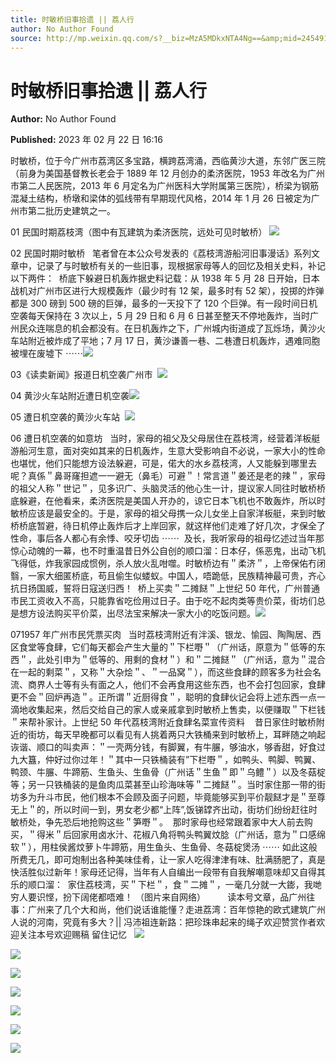 ```yaml
---
title: 时敏桥旧事拾遗 || 荔人行
author: No Author Found
source: http://mp.weixin.qq.com/s?__biz=MzA5MDkxNTA4Ng==&amp;mid=2454913173&amp;idx=1&amp;sn=ae60a94277565fd23ad1d5253a93c90d&amp;chksm=87a3c8f4b0d441e26dec1f31dfe06286e4818cf725628ff40562540e1b96918f18c92179c39e#rd
---
```


# 时敏桥旧事拾遗 || 荔人行

**Author:** No Author Found

**Published:** 2023 年 02 月 22 日 16:16

时敏桥，位于今广州市荔湾区多宝路，横跨荔湾涌，西临黄沙大道，东邻广医三院（前身为美国基督教长老会于 1889 年 12 月创办的柔济医院，1953 年改名为广州市第二人民医院，2013 年 6 月定名为广州医科大学附属第三医院），桥梁为钢筋混凝土结构，桥墩和梁体的弧线带有早期现代风格，2014 年 1 月 26 日被定为广州市第二批历史建筑之一。

01 民国时期荔枝湾（图中有瓦建筑为柔济医院，远处可见时敏桥） ![](https://mmbiz.qpic.cn/mmbiz_jpg/PJWG74pLsMaJicVoc6lCKdhn9ZeIocGVe5icmvmmYfjicxgL2IpR7iaeTWpG3dia89v1KWuq9Y0Yn0ibibwSsnKhLs83Q/640?wx_fmt=jpeg)

02 民国时期时敏桥   笔者曾在本公众号发表的《荔枝湾游船河旧事漫话》系列文章中，记录了与时敏桥有关的一些旧事，现根据家母等人的回忆及相关史料，补记以下两件：  桥底下躲避日机轰炸据史料记载：从 1938 年 5 月 28 日开始，日本战机对广州市区进行大规模轰炸（最少时有 12 架，最多时有 52 架），投掷的炸弹都是 300 磅到 500 磅的巨弹，最多的一天投下了 120 个巨弹。有一段时间日机空袭每天保持在 3 次以上，5 月 29 日和 6 月 6 日甚至整天不停地轰炸，当时广州民众连喘息的机会都没有。在日机轰炸之下，广州城内街道成了瓦烁场，黄沙火车站附近被炸成了平地；7 月 17 日，黄沙谦善一巷、二巷遭日机轰炸，遇难同胞被埋在废墟下 ⋯⋯![](https://mmbiz.qpic.cn/mmbiz_jpg/PJWG74pLsMaJicVoc6lCKdhn9ZeIocGVeZIOuRvwRQoRh9za0RnBgrnUdnPhAibvkvoibWAaksIObMHDFZ14RwUWw/640)

03《读卖新闻》报道日机空袭广州市  ![](https://mmbiz.qpic.cn/mmbiz_jpg/PJWG74pLsMaJicVoc6lCKdhn9ZeIocGVe1HciafU68ItuK35u04RiaQ3rnvMM5TSVenvlxMqNrxnbicLv3qibccKibJA/640)

04 黄沙火车站附近遭日机空袭![](https://mmbiz.qpic.cn/mmbiz_jpg/PJWG74pLsMaJicVoc6lCKdhn9ZeIocGVe1b8XOmicuSa41sbI8Ymm8HLrjsiaYmAMmAEXEkxl2aLrPTSjC22HBG5w/640)

05 遭日机空袭的黄沙火车站  ![](https://mmbiz.qpic.cn/mmbiz_jpg/PJWG74pLsMaJicVoc6lCKdhn9ZeIocGVe5Uf6bZhaPV2T843XuOOibP5dhZoHlJhPTeQDPXMHw0T9ZxzcNS14rGA/640)

06 遭日机空袭的如意坊   当时，家母的祖父及父母居住在荔枝湾，经营着洋板艇游船河生意，面对突如其来的日机轰炸，生意大受影响自不必说，一家大小的性命也堪忧，他们只能想方设法躲避，可是，偌大的水乡荔枝湾，人又能躲到哪里去呢？真係＂鼻哥窿担遮一一避无（鼻毛）可避＂！常言道＂姜还是老的辣＂，家母的祖父人称＂世记＂，见多识广、头脑灵活的他心生一计，提议家人同往时敏桥桥底躲避，在他看来，柔济医院是美国人开办的，谅它日本飞机也不敢轰炸，所以时敏桥应该是最安全的。于是，家母的祖父母携一众儿女坐上自家洋板艇，来到时敏桥桥底暂避，待日机停止轰炸后才上岸回家，就这样他们走难了好几次，才保全了性命，事后各人都心有余悸、咬牙切齿 ⋯⋯  及长，我听家母的祖母忆述过当年那惊心动魄的一幕，也不时重温昔日外公自创的顺口溜：日本仔，係恶鬼，出动飞机飞得低，炸我家园成惯例，杀人放火乱咁噬。时敏桥边有＂柔济＂，上帝保佑冇闭翳，一家大细匿桥底，苟且偷生似蝼蚁。中国人，唔跪低，民族精神最可贵，齐心抗日扬国威，誓将日寇送归西！  桥上买卖＂二摊餸＂上世纪 50 年代，广州普通市民工资收入不高，只能靠省吃俭用过日子。由于吃不起肉类等贵价菜，街坊们总是想方设法购买平价菜，出尽法宝来解决一家大小的吃饭问题。![](https://mmbiz.qpic.cn/mmbiz_jpg/PJWG74pLsMaJicVoc6lCKdhn9ZeIocGVeGE150BmSRibUHIDDicAdGmrQWONIDBnDCg9x1zv1H5suLZYqSSI4Rjyg/640)

071957 年广州市民凭票买肉   当时荔枝湾附近有泮溪、银龙、愉园、陶陶居、西区食堂等食肆，它们每天都会产生大量的＂下栏嘢＂（广州话，原意为＂低等的东西＂，此处引申为＂低等的、用剩的食材＂）和＂二摊餸＂（广州话，意为＂混合在一起的剩菜＂，又称＂大杂烩＂、＂一品窝＂），而这些食肆的顾客多为社会名流、商界人士等有头有面之人，他们不会再食用这些东西，也不会打包回家，食肆更不会＂回炉再造＂。正所谓＂近厨得食＂，聪明的食肆伙记会将上述东西一点一滴地收集起来，然后交给自己的家人或亲戚拿到时敏桥上售卖，以便赚取＂下栏钱＂来帮补家计。上世纪 50 年代荔枝湾附近食肆名菜宣传资料    昔日家住时敏桥附近的街坊，每天早晚都可以看见有人挑着两只大铁桶来到时敏桥上，耳畔随之响起诙谐、顺口的叫卖声：＂一壳两分钱，有脚翼，有牛𦟌，够油水，够香甜，好食过九大簋，仲好过你过年！＂其中一只铁桶装有”下栏嘢＂，如鸭头、鸭脚、鸭翼、鸭颈、牛𦟌、牛蹄筋、生鱼头、生鱼骨（广州话＂生鱼＂即＂乌鳢＂）以及冬菇椗等；另一只铁桶装的是鱼肉瓜菜甚至山珍海味等＂二摊餸＂。当时家住那一带的街坊多为升斗市民，他们根本不会顾及面子问题，毕竟能够买到平价靓餸才是＂至尊无上＂的，所以时间一到，男女老少都“上阵”,饭锑罉齐出动，街坊们纷纷赶往时敏桥处，争先恐后地抢购这些＂笋嘢＂。  那时家母也经常跟着家中大人前去购买，＂得米＂后回家用卤水汁、花椒八角将鸭头鸭翼炆腍（广州话，意为＂口感绵软＂），用柱侯酱炆萝卜牛蹄筋，用生鱼头、生鱼骨、冬菇椗煲汤 ⋯⋯ 如此这般所费无几，即可炮制出各种美味佳肴，让一家人吃得津津有味、肚满肠肥了，真是快活胜似过新年！家母还记得，当年有人自编出一段带有自我解嘲意味却又自得其乐的顺口溜：  家住荔枝湾，买＂下栏＂，食＂二摊＂，一毫几分就一大𨭌，我哋穷人要识悭，扮下阔佬都唔难！ （图片来自网络）         读本号文章，品广州往事：广州来了几个大和尚，他们说话谁能懂？走进荔湾：百年惊艳的欧式建筑广州人说的河南，究竟有多大？|| 冯沛祖连新路：把珍珠串起来的绳子欢迎赞赏作者欢迎关注本号欢迎赐稿 留住记忆   ![](https://mmbiz.qpic.cn/mmbiz_jpg/PJWG74pLsMaJicVoc6lCKdhn9ZeIocGVeBARDXFXY2BQtq53JL0o6RbOHXQjYVkddgJ1IHmYHMwKtbCjHialLqyQ/640)

![](https://mmbiz.qpic.cn/mmbiz_jpg/PJWG74pLsMaJicVoc6lCKdhn9ZeIocGVenSicIEb5WibbAKVEw0x1nhmViahV5FK6uFvrtMIfQ0ZhtgAia5QBVztuYg/640)

![](https://mmbiz.qpic.cn/mmbiz_jpg/PJWG74pLsMaJicVoc6lCKdhn9ZeIocGVeYvlPE19nPEsLABgGQ08CIs4YJzSKPGGD2BfnDOu1beXA2nQib6SzDgQ/640)

![](https://mmbiz.qpic.cn/mmbiz_jpg/PJWG74pLsMaJicVoc6lCKdhn9ZeIocGVeEBjwnoghgcibxLMO7eCUfWZYglclS54NtUzciak57rKJtcsg6HaKzwPQ/640)

![](https://mmbiz.qpic.cn/mmbiz_jpg/PJWG74pLsMaJicVoc6lCKdhn9ZeIocGVey0vTTK3RKcD5ElXVEqGHdcZSvfXWaU9gbDfUXicplL5MnMtSJektC6w/640)

![](https://mmbiz.qpic.cn/mmbiz_jpg/PJWG74pLsMaJicVoc6lCKdhn9ZeIocGVeX6NerdtwaticKUF2puhqgIFzDSmeVJVLp9bvoCU69RdCAfP8Jic23KOA/640)

![](https://mmbiz.qpic.cn/mmbiz_gif/PJWG74pLsMaJicVoc6lCKdhn9ZeIocGVeEVwOibj7h4Bblmaib1E9Znq7Cl9s1At8IqibthIwDvT4LZDM3r6H8TdAw/640)
